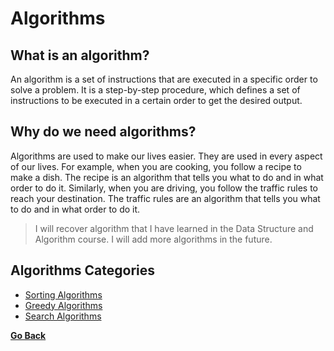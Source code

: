 # Algorithms

## What is an algorithm?

An algorithm is a set of instructions that are executed in a specific order to solve a problem. It is a step-by-step procedure, which defines a set of instructions to be executed in a certain order to get the desired output.

## Why do we need algorithms?

Algorithms are used to make our lives easier. They are used in every aspect of our lives. For example, when you are cooking, you follow a recipe to make a dish. The recipe is an algorithm that tells you what to do and in what order to do it. Similarly, when you are driving, you follow the traffic rules to reach your destination. The traffic rules are an algorithm that tells you what to do and in what order to do it.

> I will recover algorithm that I have learned in the Data Structure and Algorithm course. I will add more algorithms in the future.

## Algorithms Categories

* [Sorting Algorithms](SortingAlgorithms/README.md)
* [Greedy Algorithms](GreedyAlgorithms/README.md)
* [Search Algorithms](SearchingAlgorithms/README.md)

[**Go Back**](../README.md)
